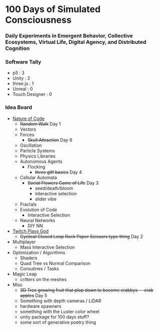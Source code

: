 # 100 Days of Simulated Consciousness
### Daily Experiments in Emergent Behavior, Collective Ecosystems, Virtual Life, Digital Agency, and Distributed Cognition


### Software Tally

- p5 : 3
- Unity : 2
- three.js : 1
- Unreal : 0
- Touch Designer : 0

### Idea Board
- [Nature of Code](https://natureofcode.com/book/)
    - ~~Random Walk~~ Day 1
    - Vectors
    - Forces
        - ~~Skull Attraction~~ Day 6
    - Oscillation
    - Particle Systems
    - Physics Libraries
    - Autonomous Agents
        - Flocking
            - ~~three gltf basics~~ Day 4
    - Cellular Automata
        - ~~Social Flowers Game of Life~~ Day 3
            - seed/death/bloom
            - interactive selection
            - slider vibe
    - Fractals
    - Evolution of Code
        - Interactive Selection
    - Neural Networks
        - DIY NN
- [Twitch Plays God](https://github.com/augustluhrs/Twitch_Plays_God)
    - ~~Cyclical Closed Loop Rock Paper Scissors type thing~~ Day 2
- Multiplayer
    - Mass Interactive Selection
- Optimization / Algorithms
    - Shaders
    - Quad Tree vs Normal Comparison
    - Coroutines / Tasks
- Magic Leap
    - critters on the meshes
- Misc
    - ~~3D Tree growing fruit that plop down to become crabbys -- crab apples~~ Day 5
    - Something with depth cameras / LiDAR
    - hardware spawners
    - something with the Luster color wheel
    - unity package for 100 days stuff?
    - some sort of generative poetry thing
